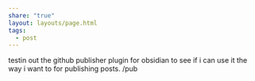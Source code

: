 ```yaml
---
share: "true"
layout: layouts/page.html
tags:
  - post
---
```

testin out the github publisher plugin for obsidian to see if i can use it the way i want to for publishing posts. /pub